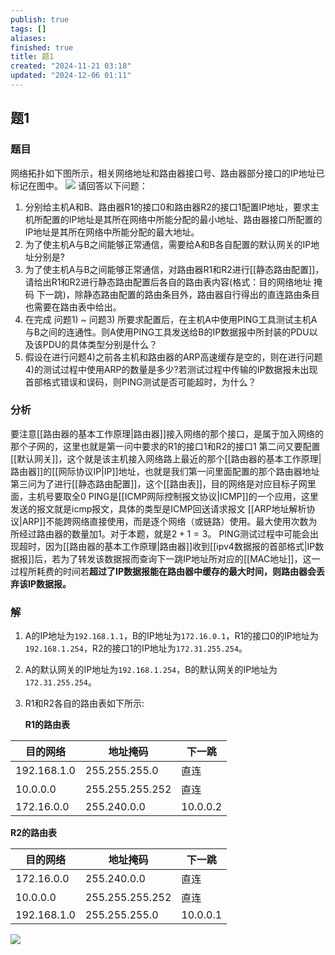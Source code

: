 ```yaml
---
publish: true
tags: []
aliases: 
finished: true
title: 题1
created: "2024-11-21 03:18"
updated: "2024-12-06 01:11"
---
```

## 题1
### 题目
网络拓扑如下图所示，相关网络地址和路由器接口号、路由器部分接口的IP地址已标记在图中。
![](https://img.hwenyi.tech/202411211059450.webp)
请回答以下问题：
1) 分别给主机A和B、路由器R1的接口0和路由器R2的接口1配置IP地址，要求主机所配置的IP地址是其所在网络中所能分配的最小地址、路由器接口所配置的IP地址是其所在网络中所能分配的最大地址。
2) 为了使主机A与B之间能够正常通信，需要给A和B各自配置的默认网关的IP地址分别是?
3) 为了使主机A与B之间能够正常通信，对路由器R1和R2进行[[静态路由配置]]，请给出R1和R2进行静态路由配置后各自的路由表内容(格式：目的网络地址 掩码 下一跳)，除静态路由配置的路由条目外，路由器自行得出的直连路由条目也需要在路由表中给出。
4) 在完成 问题1) ~ 问题3) 所要求配置后，在主机A中使用PING工具测试主机A与B之间的连通性。则A使用PING工具发送给B的IP数据报中所封装的PDU以及该PDU的具体类型分别是什么？
5) 假设在进行问题4)之前各主机和路由器的ARP高速缓存是空的，则在进行问题4)的测试过程中使用ARP的数量是多少?若测试过程中传输的IP数据报未出现首部格式错误和误码，则PING测试是否可能超时，为什么？
### 分析
要注意[[路由器的基本工作原理|路由器]]接入网络的那个接口，是属于加入网络的那个子网的，这里也就是第一问中要求的R1的接口1和R2的接口1
第二问又要配置[[默认网关]]，这个就是该主机接入网络路上最近的那个[[路由器的基本工作原理|路由器]]的[[网际协议IP|IP]]地址，也就是我们第一问里面配置的那个路由器地址
第三问为了进行[[静态路由配置]]，这个[[路由表]]，目的网络是对应目标子网里面，主机号要取全0
PING是[[ICMP网际控制报文协议|ICMP]]的一个应用，这里发送的报文就是icmp报文，具体的类型是ICMP回送请求报文
[[ARP地址解析协议|ARP]]不能跨网络直接使用，而是逐个网络（或链路）使用。最大使用次数为所经过路由器的数量加1。对于本题，就是$2+1=3$。
PING测试过程中可能会出现超时，因为[[路由器的基本工作原理|路由器]]收到[[ipv4数据报的首部格式|IP数据报]]后，若为了转发该数据报而查询下一跳IP地址所对应的[[MAC地址]]，这一过程所耗费的时间若**超过了IP数据报能在路由器中缓存的最大时间，则路由器会丢弃该IP数据报。**
### 解
1) A的IP地址为`192.168.1.1`，B的IP地址为`172.16.0.1`，R1的接口0的IP地址为`192.168.1.254`，R2的接口1的IP地址为`172.31.255.254`。
2) A的默认网关的IP地址为`192.168.1.254`，B的默认网关的IP地址为`172.31.255.254`。
3) R1和R2各自的路由表如下所示:

   **R1的路由表**

| 目的网络      | 地址掩码        | 下一跳 |
| ----------- | ------------- | ----- |
| 192.168.1.0 | 255.255.255.0 | 直连  |
| 10.0.0.0    | 255.255.255.252| 直连  |
| 172.16.0.0  | 255.240.0.0   | 10.0.0.2|

   **R2的路由表**

| 目的网络      | 地址掩码        | 下一跳 |
| ----------- | ------------- | ----- |
| 172.16.0.0  | 255.240.0.0   | 直连  |
| 10.0.0.0    | 255.255.255.252| 直连  |
| 192.168.1.0 | 255.255.255.0 | 10.0.0.1|

![](https://img.hwenyi.tech/202412182205098.webp)